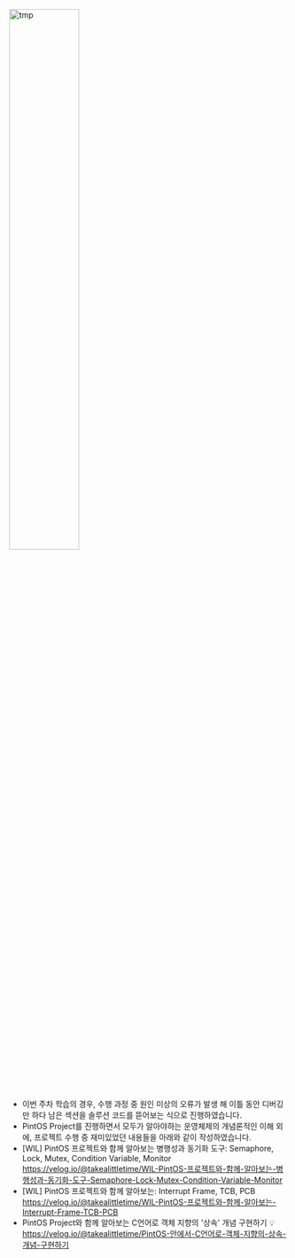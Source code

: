 <img src = "https://github.com/user-attachments/assets/11c4c9ff-2b6b-41ac-b471-1354eca47657" alt="tmp" style="width:50%;"/>


- 이번 주차 학습의 경우, 수행 과정 중 원인 미상의 오류가 발생 해 이틀 동안 디버깅만 하다 남은 섹션을 솔루션 코드를 뜯어보는 식으로 진행하였습니다.
- PintOS Project를 진행하면서 모두가 알아야하는 운영체제의 개념론적인 이해 외에, 프로젝트 수행 중 재미있었던 내용들을 아래와 같이 작성하였습니다.
- [WIL] PintOS 프로젝트와 함께 알아보는 병행성과 동기화 도구: Semaphore, Lock, Mutex, Condition Variable, Monitor
  https://velog.io/@takealittletime/WIL-PintOS-프로젝트와-함께-알아보는-병행성과-동기화-도구-Semaphore-Lock-Mutex-Condition-Variable-Monitor
-  [WIL] PintOS 프로젝트와 함께 알아보는: Interrupt Frame, TCB, PCB
  https://velog.io/@takealittletime/WIL-PintOS-프로젝트와-함께-알아보는-Interrupt-Frame-TCB-PCB
-  PintOS Project와 함께 알아보는 C언어로 객체 지향의 '상속' 개념 구현하기 💡
  https://velog.io/@takealittletime/PintOS-안에서-C언어로-객체-지향의-상속-개념-구현하기
